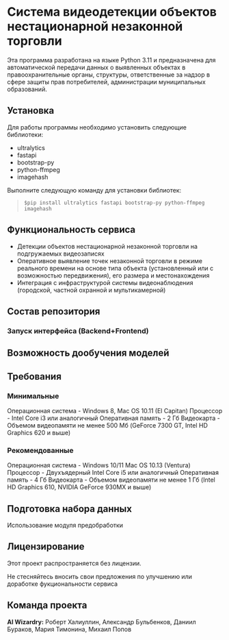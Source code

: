 # Система видеодетекции объектов нестационарной незаконной торговли

Эта программа разработана на языке Python 3.11 и предназначена для автоматической передачи данных о выявленных объектах в правоохранительные органы, структуры, ответственные за надзор в сфере защиты прав потребителей, администрации муниципальных образований. 

## Установка

Для работы программы необходимо установить следующие библиотеки:

- ultralytics
- fastapi
- bootstrap-py
- python-ffmpeg
- imagehash

Выполните следующую команду для установки библиотек:
>     $pip install ultralytics fastapi bootstrap-py python-ffmpeg imagehash

## Функциональность сервиса
- Детекции объектов нестационарной незаконной торговли на подгружаемых видеозаписях
- Оперативное выявление точек незаконной торговли в режиме реального времени на основе типа объекта (установленный или с возможностью передвижения), его размера и местонахождения
- Интеграция с инфраструктурой системы видеонаблюдения (городской, частной охранной и мультикамерной)

## Состав репозитория

### Запуск интерфейса (Backend+Frontend)

## Возможность дообучения моделей

## Требования
### Минимальные	
Операционная система	- Windows 8, Mac OS 10.11 (El Capitan)
Процессор	- Intel Core i3 или аналогичный
Оперативная память	- 2 Гб
Видеокарта	- Объемом видеопамяти не менее 500 Мб (GeForce 7300 GT, Intel HD Graphics 620 и выше)
### Рекомендованные
Операционная система	- Windows 10/11 Mac OS 10.13 (Ventura)
Процессор	- Двухъядерный Intel Core i5 или аналогичный
Оперативная память	- 4 Гб
Видеокарта	- Объемом видеопамяти не менее 1 Гб (Intel HD Graphics 610, NVIDIA GeForce 930MX и выше)
## Подготовка набора данных

Использование модуля предобработки

## Лицензирование

Этот проект распространяется без лицензии.

Не стесняйтесь вносить свои предложения по улучшению или доработке фукциональности сервиса

## Команда проекта

__AI Wizardry:__ Роберт Халиуллин, Александр Бульбенков, Даниил Бураков, Мария Тимонина, Михаил Попов
